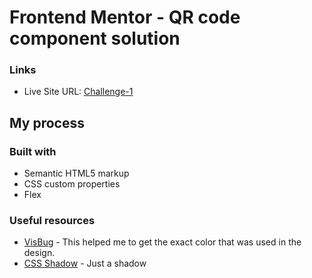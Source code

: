 # Frontend Mentor - QR code component solution

### Links

- Live Site URL: [Challenge-1](https://challenge-1-cruz.netlify.app/m)

## My process

### Built with

- Semantic HTML5 markup
- CSS custom properties
- Flex

### Useful resources

- [VisBug](https://chrome.google.com/webstore/detail/visbug/cdockenadnadldjbbgcallicgledbeoc) - This helped me to get the exact color that was used in the design.
- [CSS Shadow](https://developer.mozilla.org/en-US/docs/Web/CSS/box-shadow) - Just a shadow
